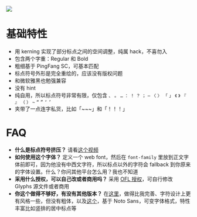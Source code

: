 ![](https://raw.githubusercontent.com/JJYing/compressed-punctuation-sans/main/Assets/preview.png)

# 基础特性
- 用 kerning 实现了部分标点之间的空间调整，纯属 hack，不喜勿入
- 包含两个字重：Regular 和 Bold
- 粗细基于 PingFang SC，可基本匹配
- 标点符号外形是完全重绘的，应该没有版权问题
- 和微软雅黑也勉强兼容
- 没有 hint
- 纯自用，所以标点符号非常有限，仅包含 `、` `。` `…` `：` `！` `？` `；` `—` `〈` `〉` `「` `」` `《` `》` `『` `』` `（` `）` `~` `“` `”` `‘` `’`
- 夹带了一点连字私货，比如「~~~」和「！！！」


# FAQ
- **什么是标点符号挤压？** 请看[这个视频](http://r.anw.red/nEaKzC)
- **如何使用这个字体？** 定义一个 web font，然后在 `font-family` 里放到正文字体前即可，因为他没有中西文字符，所以标点以外的字符会 fallback 到你原来的字体设置。什么？你问其他平台怎么用？我也不知道
- **采用什么授权，可以自己改或者商用吗？** 采用 [OFL 授权](https://scripts.sil.org/cms/scripts/page.php?site_id=nrsi&id=OFL)，可自行修改 Glyphs 源文件或者商用
- **你这个做得不够好，有没有其他版本？** 在[这里](https://github.com/houkanshan/mojikumi)，做得比我完善、字符设计上更有风格一些，但没有粗体，以及[这个](https://github.com/Buernia/Zhudou-Sans)，基于 Noto Sans，可变字体格式，特性丰富比如竖排的居中标点等
